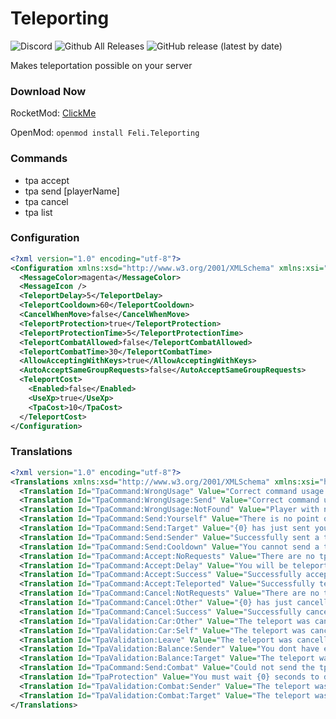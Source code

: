 # Teleporting
![Discord](https://img.shields.io/discord/742861338233274418?label=Discord&logo=Discord) ![Github All Releases](https://img.shields.io/github/downloads/F-Plugins/Teleporting/total?label=Downloads) ![GitHub release (latest by date)](https://img.shields.io/github/v/release/F-Plugins/Teleporting?label=Version)

Makes teleportation possible on your server

### Download Now
RocketMod: [ClickMe](https://github.com/F-Plugins/Teleporting/releases)

OpenMod: `openmod install Feli.Teleporting`

### Commands
- tpa accept
- tpa send [playerName]
- tpa cancel
- tpa list

### Configuration
```xml
<?xml version="1.0" encoding="utf-8"?>
<Configuration xmlns:xsd="http://www.w3.org/2001/XMLSchema" xmlns:xsi="http://www.w3.org/2001/XMLSchema-instance">
  <MessageColor>magenta</MessageColor>
  <MessageIcon />
  <TeleportDelay>5</TeleportDelay>
  <TeleportCooldown>60</TeleportCooldown>
  <CancelWhenMove>false</CancelWhenMove>
  <TeleportProtection>true</TeleportProtection>
  <TeleportProtectionTime>5</TeleportProtectionTime>
  <TeleportCombatAllowed>false</TeleportCombatAllowed>
  <TeleportCombatTime>30</TeleportCombatTime>
  <AllowAcceptingWithKeys>true</AllowAcceptingWithKeys>
  <AutoAcceptSameGroupRequests>false</AutoAcceptSameGroupRequests>
  <TeleportCost>
    <Enabled>false</Enabled>
    <UseXp>true</UseXp>
    <TpaCost>10</TpaCost>
  </TeleportCost>
</Configuration>
```

### Translations
```xml
<?xml version="1.0" encoding="utf-8"?>
<Translations xmlns:xsd="http://www.w3.org/2001/XMLSchema" xmlns:xsi="http://www.w3.org/2001/XMLSchema-instance">
  <Translation Id="TpaCommand:WrongUsage" Value="Correct command usage: /tpa &lt;accept|send|cancel&gt;" />
  <Translation Id="TpaCommand:WrongUsage:Send" Value="Correct command usage: /tpa send &lt;playerName&gt;" />
  <Translation Id="TpaCommand:WrongUsage:NotFound" Value="Player with name {0} was not found" />
  <Translation Id="TpaCommand:Send:Yourself" Value="There is no point on sending a tpa request to yourself" />
  <Translation Id="TpaCommand:Send:Target" Value="{0} has just sent you a tpa request. Use &quot;/tpa accept&quot; to accept it or &#xA;/tpa cancel&#xA; to cancel it" />
  <Translation Id="TpaCommand:Send:Sender" Value="Successfully sent a tpa request to {0}. Use &quot;/tpa cancel&quot; to cancel it" />
  <Translation Id="TpaCommand:Send:Cooldown" Value="You cannot send a tpa request. Wait {0} seconds" />
  <Translation Id="TpaCommand:Accept:NoRequests" Value="There are no tpa requests to accept" />
  <Translation Id="TpaCommand:Accept:Delay" Value="You will be teleported to {0} in {1} seconds" />
  <Translation Id="TpaCommand:Accept:Success" Value="Successfully accepted {0}'s tpa" />
  <Translation Id="TpaCommand:Accept:Teleported" Value="Successfully teleported to {0}" />
  <Translation Id="TpaCommand:Cancel:NotRequests" Value="There are no tpa requests to cancel" />
  <Translation Id="TpaCommand:Cancel:Other" Value="{0} has just cancelled the tpa request" />
  <Translation Id="TpaCommand:Cancel:Success" Value="Successfully canceled the tpa with {0}" />
  <Translation Id="TpaValidation:Car:Other" Value="The teleport was cancelled because {0} is on a car" />
  <Translation Id="TpaValidation:Car:Self" Value="The teleport was cancelled because you are on a car" />
  <Translation Id="TpaValidation:Leave" Value="The teleport was cancelled because {0} left the server" />
  <Translation Id="TpaValidation:Balance:Sender" Value="You dont have enough balance to teleport. Teleport cost: {0}" />
  <Translation Id="TpaValidation:Balance:Target" Value="The teleport was cancelled because {0} does not have enough balance" />
  <Translation Id="TpaCommand:Send:Combat" Value="Could not send the tpa request because you are in combat. You must wait {0} seconds" />
  <Translation Id="TpaProtection" Value="You must wait {0} seconds to damage {1} he is on tpa protection" />
  <Translation Id="TpaValidation:Combat:Sender" Value="The teleport was cancelled because you are in combat. The combat mode expires in {0} seconds" />
  <Translation Id="TpaValidation:Combat:Target" Value="The teleport was cancelled because {0} is in combat" />
</Translations>
```
